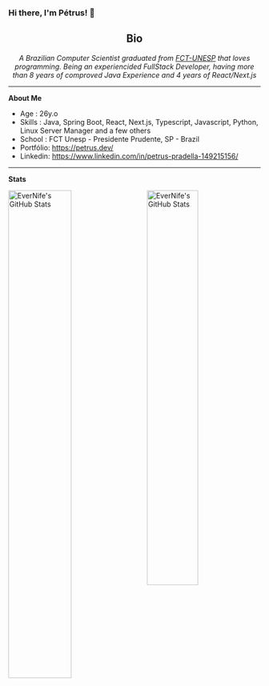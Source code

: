 ### Hi there, I'm Pétrus! 👋

<html>
   <body>
      <h2 align="center">Bio</h2>
      <p align="center">
        <em>A Brazilian Computer Scientist graduated from <a className="greeting-text-p subTitle" href="https://www.fct.unesp.br/">FCT-UNESP</a> that loves programming. Being an experiencided FullStack Developer, having more than 8 years of comproved Java Experience and 4 years of React/Next.js</em>
        </p>
    <body/>
<html/>
      
___

**About Me**

- Age : 26y.o
- Skills : Java, Spring Boot, React, Next.js, Typescript, Javascript, Python, Linux Server Manager and a few others
- School : FCT Unesp - Presidente Prudente, SP - Brazil
- Portfólio: https://petrus.dev/
- Linkedin: https://www.linkedin.com/in/petrus-pradella-149215156/
___
**Stats**

[<img align="left" width="50%" alt="EverNife's GitHub Stats" src="https://github-readme-stats.vercel.app/api?username=evernife&show_icons=true&count_private=true">](#)
[<img align="right" width="45%" alt="EverNife's GitHub Stats" src="https://github-readme-streak-stats.herokuapp.com/?user=EverNife&theme=default&hide_border=true">](#)
